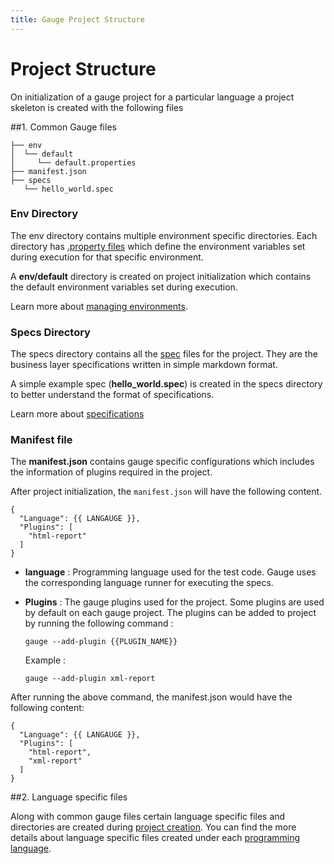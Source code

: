 ```yaml
---
title: Gauge Project Structure
---
```


# Project Structure

On initialization of a gauge project for a particular language a project skeleton is created with the following files

##1. Common Gauge files

```
├── env
│  └── default
│     └── default.properties
├── manifest.json
├── specs
   └── hello_world.spec
```

### Env Directory
The env directory contains multiple environment specific directories. Each directory has  [.property files](https://en.wikipedia.org/wiki/.properties) which define the environment variables set during execution for that specific environment.

A **env/default** directory is created on project initialization which contains the default environment variables set during execution.

Learn more about [managing environments](../managing_environments/README.md).

### Specs Directory

The specs directory contains all the [spec](../specifications/README.md) files for the project. They are the business layer specifications written in simple markdown format.

A simple example spec (**hello_world.spec**)  is created in the specs directory to better understand the format of specifications.

Learn more about [specifications](../specifications/README.md)

### Manifest file
The **manifest.json** contains gauge specific configurations which includes the information of plugins required in the project.

After project initialization, the `manifest.json` will have the following content.

```
{
  "Language": {{ LANGAUGE }},
  "Plugins": [
    "html-report"
  ]
}
```

* **language** : Programming language used for the test code. Gauge uses the corresponding language runner for executing the specs.

* **Plugins** : The gauge plugins used for the project. Some plugins are used by default on each gauge project. The plugins can be added to project by running the following command :
    ```
    gauge --add-plugin {{PLUGIN_NAME}}

    ```
    Example :
    ```
    gauge --add-plugin xml-report
    ```


After running the above command, the manifest.json would have the following content:
```
{
  "Language": {{ LANGAUGE }},
  "Plugins": [
    "html-report",
    "xml-report"
  ]
}
```

##2. Language specific files

Along with common gauge files certain language specific files and directories are created during [project creation](creating_a_gauge_project.md). You can find the more details about language specific files created under each [programming language](../test_code/step_implementations.md).
